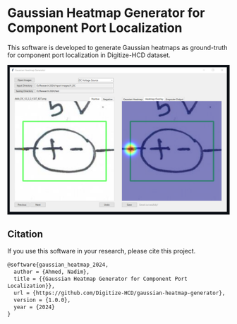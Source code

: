 # Gaussian Heatmap Generator for Component Port Localization
This software is developed to generate Gaussian heatmaps as ground-truth for component port localization in Digitize-HCD dataset.

</div>

<p align="center">
<img src="images/image-1.png" width="800">
</p>



## Citation

If you use this software in your research, please cite this project.

```
@software{gaussian_heatmap_2024,
  author = {Ahmed, Nadim},
  title = {{Gaussian Heatmap Generator for Component Port Localization}},
  url = {https://github.com/Digitize-HCD/gaussian-heatmap-generator},
  version = {1.0.0},
  year = {2024}
}
```
